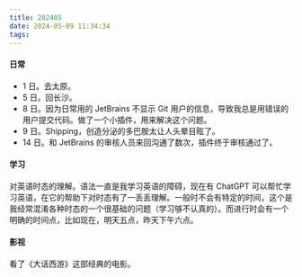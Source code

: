 ```yaml
---
title: 202405
date: 2024-05-09 11:34:34
tags:
---
```


#### 日常

- 1 日。去太原。
- 5 日。回长沙。
- 8 日。因为日常用的 JetBrains 不显示 Git 用户的信息，导致我总是用错误的用户提交代码。做了一个小插件，用来解决这个问题。
- 9 日。Shipping，创造分泌的多巴胺太让人头晕目眩了。
- 14 日。和 JetBrains 的审核人员来回沟通了数次，插件终于审核通过了。

#### 学习

对英语时态的理解。语法一直是我学习英语的障碍，现在有 ChatGPT 可以帮忙学习英语，在它的帮助下对时态有了一丢丢理解。一般时不会有特定的时间，这个是我经常混淆各种时态的一个很基础的问题（学习够不认真的）。而进行时会有一个明确的时间点，比如现在，明天五点，昨天下午六点。

#### 影视

看了《大话西游》这部经典的电影。
